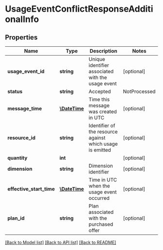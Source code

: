 # UsageEventConflictResponseAdditionalInfo

## Properties
Name | Type | Description | Notes
------------ | ------------- | ------------- | -------------
**usage_event_id** | **string** | Unique identifier associated with the usage event | [optional] 
**status** | **string** | Accepted|NotProcessed|Expired | [optional] 
**message_time** | [**\DateTime**](\DateTime.md) | Time this message was created in UTC | [optional] 
**resource_id** | **string** | Identifier of the resource against which usage is emitted | [optional] 
**quantity** | **int** |  | [optional] 
**dimension** | **string** | Dimension identifier | [optional] 
**effective_start_time** | [**\DateTime**](\DateTime.md) | Time in UTC when the usage event occurred | [optional] 
**plan_id** | **string** | Plan associated with the purchased offer | [optional] 

[[Back to Model list]](../../README.md#documentation-for-models) [[Back to API list]](../../README.md#documentation-for-api-endpoints) [[Back to README]](../../README.md)

